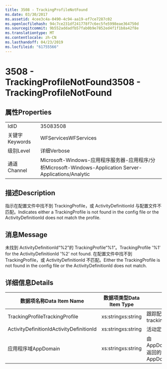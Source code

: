 ```yaml
---
title: 3508 - TrackingProfileNotFound
ms.date: 03/30/2017
ms.assetid: 4cee3c4a-0490-4c94-aa19-ef7ce7287c02
ms.openlocfilehash: 94c7ce231df241778f7c6ec5fe5998eae364750d
ms.sourcegitcommit: 9b552addadfb57fab0b9e7852ed4f1f1b8a42f8e
ms.translationtype: MT
ms.contentlocale: zh-CN
ms.lasthandoff: 04/23/2019
ms.locfileid: "61755566"
---
```

# <a name="3508---trackingprofilenotfound"></a><span data-ttu-id="73536-102">3508 - TrackingProfileNotFound</span><span class="sxs-lookup"><span data-stu-id="73536-102">3508 - TrackingProfileNotFound</span></span>
## <a name="properties"></a><span data-ttu-id="73536-103">属性</span><span class="sxs-lookup"><span data-stu-id="73536-103">Properties</span></span>  
  
|||  
|-|-|  
|<span data-ttu-id="73536-104">Id</span><span class="sxs-lookup"><span data-stu-id="73536-104">ID</span></span>|<span data-ttu-id="73536-105">3508</span><span class="sxs-lookup"><span data-stu-id="73536-105">3508</span></span>|  
|<span data-ttu-id="73536-106">关键字</span><span class="sxs-lookup"><span data-stu-id="73536-106">Keywords</span></span>|<span data-ttu-id="73536-107">WFServices</span><span class="sxs-lookup"><span data-stu-id="73536-107">WFServices</span></span>|  
|<span data-ttu-id="73536-108">级别</span><span class="sxs-lookup"><span data-stu-id="73536-108">Level</span></span>|<span data-ttu-id="73536-109">详细</span><span class="sxs-lookup"><span data-stu-id="73536-109">Verbose</span></span>|  
|<span data-ttu-id="73536-110">通道</span><span class="sxs-lookup"><span data-stu-id="73536-110">Channel</span></span>|<span data-ttu-id="73536-111">Microsoft-Windows-应用程序服务器-应用程序/分析</span><span class="sxs-lookup"><span data-stu-id="73536-111">Microsoft-Windows-Application Server-Applications/Analytic</span></span>|  
  
## <a name="description"></a><span data-ttu-id="73536-112">描述</span><span class="sxs-lookup"><span data-stu-id="73536-112">Description</span></span>  
 <span data-ttu-id="73536-113">指示在配置文件中找不到 TrackingProfile，或 ActivityDefinitionId 与配置文件不匹配。</span><span class="sxs-lookup"><span data-stu-id="73536-113">Indicates either a TrackingProfile is not found in the config file or the ActivityDefinitionId does not match the profile.</span></span>  
  
## <a name="message"></a><span data-ttu-id="73536-114">消息</span><span class="sxs-lookup"><span data-stu-id="73536-114">Message</span></span>  
 <span data-ttu-id="73536-115">未找到 ActivityDefinitionId“%2”的 TrackingProfile“%1”。</span><span class="sxs-lookup"><span data-stu-id="73536-115">TrackingProfile '%1' for the ActivityDefinitionId '%2' not found.</span></span> <span data-ttu-id="73536-116">在配置文件中找不到 TrackingProfile，或 ActivityDefinitionId 不匹配。</span><span class="sxs-lookup"><span data-stu-id="73536-116">Either the TrackingProfile is not found in the config file or the ActivityDefinitionId does not match.</span></span>  
  
## <a name="details"></a><span data-ttu-id="73536-117">详细信息</span><span class="sxs-lookup"><span data-stu-id="73536-117">Details</span></span>  
  
|<span data-ttu-id="73536-118">数据项名称</span><span class="sxs-lookup"><span data-stu-id="73536-118">Data Item Name</span></span>|<span data-ttu-id="73536-119">数据项类型</span><span class="sxs-lookup"><span data-stu-id="73536-119">Data Item Type</span></span>|<span data-ttu-id="73536-120">描述</span><span class="sxs-lookup"><span data-stu-id="73536-120">Description</span></span>|  
|--------------------|--------------------|-----------------|  
|<span data-ttu-id="73536-121">TrackingProfile</span><span class="sxs-lookup"><span data-stu-id="73536-121">TrackingProfile</span></span>|<span data-ttu-id="73536-122">xs:string</span><span class="sxs-lookup"><span data-stu-id="73536-122">xs:string</span></span>|<span data-ttu-id="73536-123">跟踪配置文件的名称。</span><span class="sxs-lookup"><span data-stu-id="73536-123">The name of the tracking profile.</span></span>|  
|<span data-ttu-id="73536-124">ActivityDefinitionId</span><span class="sxs-lookup"><span data-stu-id="73536-124">ActivityDefinitionId</span></span>|<span data-ttu-id="73536-125">xs:string</span><span class="sxs-lookup"><span data-stu-id="73536-125">xs:string</span></span>|<span data-ttu-id="73536-126">活动定义 ID。</span><span class="sxs-lookup"><span data-stu-id="73536-126">The activity definition id.</span></span>|  
|<span data-ttu-id="73536-127">应用程序域</span><span class="sxs-lookup"><span data-stu-id="73536-127">AppDomain</span></span>|<span data-ttu-id="73536-128">xs:string</span><span class="sxs-lookup"><span data-stu-id="73536-128">xs:string</span></span>|<span data-ttu-id="73536-129">由 AppDomain.CurrentDomain.FriendlyName 返回的字符串。</span><span class="sxs-lookup"><span data-stu-id="73536-129">The string returned by AppDomain.CurrentDomain.FriendlyName.</span></span>|
